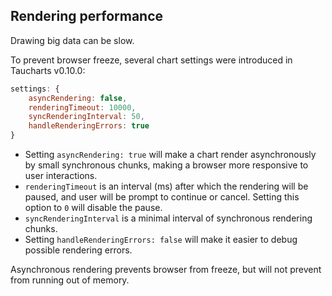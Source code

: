 ## Rendering performance

Drawing big data can be slow.

To prevent browser freeze, several chart settings were introduced in Taucharts v0.10.0:
``` javascript
settings: {
    asyncRendering: false,
    renderingTimeout: 10000,
    syncRenderingInterval: 50,
    handleRenderingErrors: true
}
```

* Setting `asyncRendering: true` will make a chart render asynchronously by small synchronous chunks, making a browser more responsive to user interactions.
* `renderingTimeout` is an interval (ms) after which the rendering will be paused, and user will be prompt to continue or cancel. Setting this option to `0` will disable the pause.
* `syncRenderingInterval` is a minimal interval of synchronous rendering chunks.
* Setting `handleRenderingErrors: false` will make it easier to debug possible rendering errors.

Asynchronous rendering prevents browser from freeze, but will not prevent from running out of memory.
